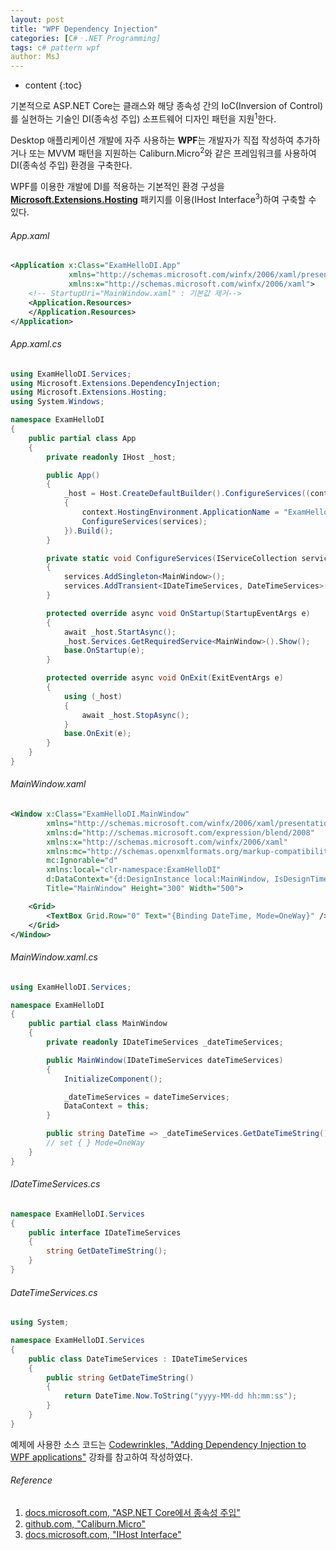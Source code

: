 ```yaml
---
layout: post
title: "WPF Dependency Injection"
categories: [C#ㆍ.NET Programming]
tags: c# pattern wpf
author: MsJ
---
```


* content
{:toc}

기본적으로 ASP.NET Core는 클래스와 해당 종속성 간의 IoC(Inversion of Control)를 실현하는 기술인 DI(종속성 주입) 소프트웨어 디자인 패턴을 지원<sup>1</sup>한다.

Desktop 애플리케이션 개발에 자주 사용하는 **WPF**는 개발자가 직접 작성하여 추가하거나 또는 MVVM 패턴을 지원하는 Caliburn.Micro<sup>2</sup>와 같은 프레임워크를 사용하여 DI(종속성 주입) 환경을 구축한다.

WPF를 이용한 개발에 DI를  적용하는 기본적인 환경 구성을 **[Microsoft.Extensions.Hosting](https://www.nuget.org/packages/Microsoft.Extensions.Hosting)** 패키지를 이용(IHost Interface<sup>3</sup>)하여 구축할 수 있다.

###### App.xaml
```xml
<Application x:Class="ExamHelloDI.App"
             xmlns="http://schemas.microsoft.com/winfx/2006/xaml/presentation"
             xmlns:x="http://schemas.microsoft.com/winfx/2006/xaml">
    <!-- StartupUri="MainWindow.xaml" : 기본값 제거-->
    <Application.Resources>
    </Application.Resources>
</Application>
```





###### App.xaml.cs
```cs
using ExamHelloDI.Services;
using Microsoft.Extensions.DependencyInjection;
using Microsoft.Extensions.Hosting;
using System.Windows;

namespace ExamHelloDI
{
    public partial class App
    {
        private readonly IHost _host;

        public App()
        {
            _host = Host.CreateDefaultBuilder().ConfigureServices((context, services) =>
            {
                context.HostingEnvironment.ApplicationName = "ExamHelloDI";
                ConfigureServices(services);
            }).Build();
        }

        private static void ConfigureServices(IServiceCollection services)
        {
            services.AddSingleton<MainWindow>();
            services.AddTransient<IDateTimeServices, DateTimeServices>();
        }

        protected override async void OnStartup(StartupEventArgs e)
        {
            await _host.StartAsync();
            _host.Services.GetRequiredService<MainWindow>().Show();
            base.OnStartup(e);
        }

        protected override async void OnExit(ExitEventArgs e)
        {
            using (_host)
            {
                await _host.StopAsync();
            }
            base.OnExit(e);
        }
    }
}
```
###### MainWindow.xaml
```xml
<Window x:Class="ExamHelloDI.MainWindow"
        xmlns="http://schemas.microsoft.com/winfx/2006/xaml/presentation"
        xmlns:d="http://schemas.microsoft.com/expression/blend/2008"
        xmlns:x="http://schemas.microsoft.com/winfx/2006/xaml"
        xmlns:mc="http://schemas.openxmlformats.org/markup-compatibility/2006"
        mc:Ignorable="d"
        xmlns:local="clr-namespace:ExamHelloDI"
        d:DataContext="{d:DesignInstance local:MainWindow, IsDesignTimeCreatable=True}"
        Title="MainWindow" Height="300" Width="500">

    <Grid>
        <TextBox Grid.Row="0" Text="{Binding DateTime, Mode=OneWay}" />
    </Grid>
</Window>
```

###### MainWindow.xaml.cs
```cs
using ExamHelloDI.Services;

namespace ExamHelloDI
{
    public partial class MainWindow
    {
        private readonly IDateTimeServices _dateTimeServices;

        public MainWindow(IDateTimeServices dateTimeServices)
        {
            InitializeComponent();

            _dateTimeServices = dateTimeServices;
            DataContext = this;
        }

        public string DateTime => _dateTimeServices.GetDateTimeString();
        // set { } Mode=OneWay
    }
}
```

###### IDateTimeServices.cs
```cs
namespace ExamHelloDI.Services
{
    public interface IDateTimeServices
    {
        string GetDateTimeString();
    }
}
```

###### DateTimeServices.cs
```cs
using System;

namespace ExamHelloDI.Services
{
    public class DateTimeServices : IDateTimeServices
    {
        public string GetDateTimeString()
        {
            return DateTime.Now.ToString("yyyy-MM-dd hh:mm:ss");
        }
    }
}
```

예제에 사용한 소스 코드는 [Codewrinkles, "Adding Dependency Injection to WPF applications"](https://www.youtube.com/watch?v=XW_qgbUg1ZI) 강좌를 참고하여 작성하였다.

###### Reference
1. [docs.microsoft.com, "ASP.NET Core에서 종속성 주입"](https://docs.microsoft.com/ko-kr/aspnet/core/fundamentals/dependency-injection)
2. [github.com, "Caliburn.Micro"](https://github.com/Caliburn-Micro/Caliburn.Micro)
3. [docs.microsoft.com, "IHost Interface"](https://docs.microsoft.com/en-us/dotnet/api/microsoft.extensions.hosting.ihost)
